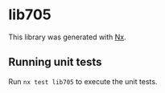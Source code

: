 # lib705

This library was generated with [Nx](https://nx.dev).

## Running unit tests

Run `nx test lib705` to execute the unit tests.
